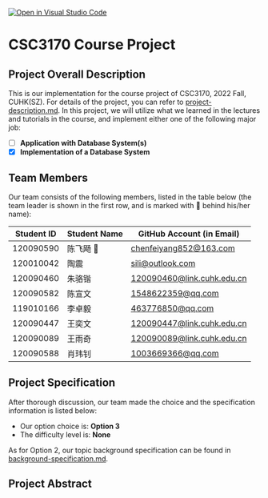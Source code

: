 [![Open in Visual Studio Code](https://classroom.github.com/assets/open-in-vscode-c66648af7eb3fe8bc4f294546bfd86ef473780cde1dea487d3c4ff354943c9ae.svg)](https://classroom.github.com/online_ide?assignment_repo_id=9422221&assignment_repo_type=AssignmentRepo)
# CSC3170 Course Project

## Project Overall Description

This is our implementation for the course project of CSC3170, 2022 Fall, CUHK(SZ). For details of the project, you can refer to [project-description.md](project-description.md). In this project, we will utilize what we learned in the lectures and tutorials in the course, and implement either one of the following major job:

<!-- Please fill in "x" to replace the blank space between "[]" to tick the todo item; it's ticked on the first one by default. -->

- [ ] **Application with Database System(s)**
- [x] **Implementation of a Database System**

## Team Members

Our team consists of the following members, listed in the table below (the team leader is shown in the first row, and is marked with 🚩 behind his/her name):

<!-- change the info below to be the real case -->

| Student ID | Student Name | GitHub Account (in Email)  |
| ---------- | ------------ | -------------------------  |
| 120090590  | 陈飞飏 🚩    | chenfeiyang852@163.com     |
| 120010042  | 陶震         | sili@outlook.com           |
| 120090460  | 朱骆锴       | 120090460@link.cuhk.edu.cn |
| 120090582  | 陈宣文       | 1548622359@qq.com          |
| 119010166  | 李卓毅       | 463776850@qq.com           |
| 120090447  | 王奕文       | 120090447@link.cuhk.edu.cn |
| 120090089  | 王雨奇       | 120090089@link.cuhk.edu.cn |
| 120090588  | 肖玮钊       | 1003669366@qq.com          |

## Project Specification

<!-- You should remove the terms/sentence that is not necessary considering your option/branch/difficulty choice -->

After thorough discussion, our team made the choice and the specification information is listed below:

- Our option choice is: **Option 3**
- The difficulty level is: **None**

As for Option 2, our topic background specification can be found in [background-specification.md](background-specification.md).

## Project Abstract

<!-- TODO -->